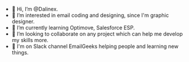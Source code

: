 - 👋 Hi, I’m @Dalinex.
- 👀 I’m interested in email coding and designing, since I'm graphic designer.
- 🌱 I’m currently learning Optimove, Salesforce ESP.
- 💞️ I’m looking to collaborate on any project which can help me develop my skills more. 
- 📘 I'm on Slack channel EmailGeeks helping people and learning new things.


<!---
Dalinex/Dalinex is a ✨ special ✨ repository because its `README.md` (this file) appears on your GitHub profile.
You can click the Preview link to take a look at your changes.
--->
